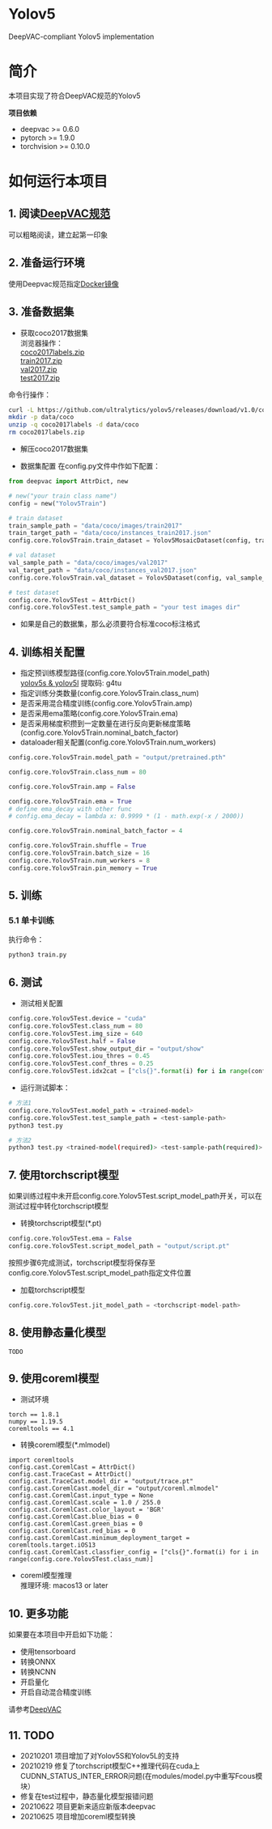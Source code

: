 # Yolov5
DeepVAC-compliant Yolov5 implementation   

# 简介
本项目实现了符合DeepVAC规范的Yolov5   

**项目依赖**

- deepvac >= 0.6.0
- pytorch >= 1.9.0
- torchvision >= 0.10.0

# 如何运行本项目

## 1. 阅读[DeepVAC规范](https://github.com/DeepVAC/deepvac)
可以粗略阅读，建立起第一印象   

## 2. 准备运行环境
使用Deepvac规范指定[Docker镜像](https://github.com/DeepVAC/deepvac#2-%E7%8E%AF%E5%A2%83%E5%87%86%E5%A4%87)   

## 3. 准备数据集
- 获取coco2017数据集      
浏览器操作：     
[coco2017labels.zip](https://github.com/ultralytics/yolov5/releases/download/v1.0/coco2017labels.zip)     
[train2017.zip](http://images.cocodataset.org/zips/train2017.zip)     
[val2017.zip](http://images.cocodataset.org/zips/val2017.zip)     
[test2017.zip](http://images.cocodataset.org/zips/test2017.zip)       

命令行操作：   
```bash
curl -L https://github.com/ultralytics/yolov5/releases/download/v1.0/coco2017labels.zip -o coco2017labels.zip
mkdir -p data/coco
unzip -q coco2017labels -d data/coco   
rm coco2017labels.zip
```

- 解压coco2017数据集

- 数据集配置
在config.py文件中作如下配置：     

```python
from deepvac import AttrDict, new

# new("your train class name")
config = new("Yolov5Train")

# train dataset
train_sample_path = "data/coco/images/train2017"
train_target_path = "data/coco/instances_train2017.json"
config.core.Yolov5Train.train_dataset = Yolov5MosaicDataset(config, train_sample_path, train_target_path, config.core.Yolov5Train.img_size, config.core.Yolov5Train.border)

# val dataset
val_sample_path = "data/coco/images/val2017"
val_target_path = "data/coco/instances_val2017.json"
config.core.Yolov5Train.val_dataset = Yolov5Dataset(config, val_sample_path, val_target_path, config.core.Yolov5Train.img_size)

# test dataset
config.core.Yolov5Test = AttrDict()
config.core.Yolov5Test.test_sample_path = "your test images dir"
```

- 如果是自己的数据集，那么必须要符合标准coco标注格式

## 4. 训练相关配置

- 指定预训练模型路径(config.core.Yolov5Train.model_path)       
[yolov5s & yolov5l](https://pan.baidu.com/share/init?surl=oA4uZUlWUtEq2dOMlBZ8hg) 提取码: g4tu
- 指定训练分类数量(config.core.Yolov5Train.class_num)    
- 是否采用混合精度训练(config.core.Yolov5Train.amp)     
- 是否采用ema策略(config.core.Yolov5Train.ema)      
- 是否采用梯度积攒到一定数量在进行反向更新梯度策略(config.core.Yolov5Train.nominal_batch_factor)     
- dataloader相关配置(config.core.Yolov5Train.num_workers)     

```python
config.core.Yolov5Train.model_path = "output/pretrained.pth"

config.core.Yolov5Train.class_num = 80

config.core.Yolov5Train.amp = False

config.core.Yolov5Train.ema = True
# define ema_decay with other func
# config.ema_decay = lambda x: 0.9999 * (1 - math.exp(-x / 2000))

config.core.Yolov5Train.nominal_batch_factor = 4

config.core.Yolov5Train.shuffle = True
config.core.Yolov5Train.batch_size = 16
config.core.Yolov5Train.num_workers = 8
config.core.Yolov5Train.pin_memory = True
```

## 5. 训练

### 5.1 单卡训练
执行命令：
```bash
python3 train.py
```

## 6. 测试

- 测试相关配置

```python
config.core.Yolov5Test.device = "cuda"
config.core.Yolov5Test.class_num = 80
config.core.Yolov5Test.img_size = 640
config.core.Yolov5Test.half = False
config.core.Yolov5Test.show_output_dir = "output/show"
config.core.Yolov5Test.iou_thres = 0.45
config.core.Yolov5Test.conf_thres = 0.25
config.core.Yolov5Test.idx2cat = ["cls{}".format(i) for i in range(config.core.Yolov5Test.class_num)]
```

- 运行测试脚本：

```bash
# 方法1
config.core.Yolov5Test.model_path = <trained-model>
config.core.Yolov5Test.test_sample_path = <test-sample-path>
python3 test.py

# 方法2
python3 test.py <trained-model(required)> <test-sample-path(required)> <label-path(optional)>
```

## 7. 使用torchscript模型
如果训练过程中未开启config.core.Yolov5Test.script_model_path开关，可以在测试过程中转化torchscript模型     
- 转换torchscript模型(*.pt)     

```python
config.core.Yolov5Test.ema = False
config.core.Yolov5Test.script_model_path = "output/script.pt"
```
  按照步骤6完成测试，torchscript模型将保存至config.core.Yolov5Test.script_model_path指定文件位置      

- 加载torchscript模型

```python
config.core.Yolov5Test.jit_model_path = <torchscript-model-path>
```

## 8. 使用静态量化模型
```
TODO
```

## 9. 使用coreml模型 
- 测试环境   
```
torch == 1.8.1
numpy == 1.19.5
coremltools == 4.1
```

- 转换coreml模型(*.mlmodel)
```
import coremltools
config.cast.CoremlCast = AttrDict()
config.cast.TraceCast = AttrDict()
config.cast.TraceCast.model_dir = "output/trace.pt"
config.cast.CoremlCast.model_dir = "output/coreml.mlmodel"
config.cast.CoremlCast.input_type = None
config.cast.CoremlCast.scale = 1.0 / 255.0
config.cast.CoremlCast.color_layout = 'BGR'
config.cast.CoremlCast.blue_bias = 0
config.cast.CoremlCast.green_bias = 0
config.cast.CoremlCast.red_bias = 0
config.cast.CoremlCast.minimum_deployment_target = coremltools.target.iOS13
config.cast.CoremlCast.classfier_config = ["cls{}".format(i) for i in range(config.core.Yolov5Test.class_num)]
```
- coreml模型推理   
推理环境: macos13 or later     


## 10. 更多功能
如果要在本项目中开启如下功能：
- 使用tensorboard
- 转换ONNX
- 转换NCNN
- 开启量化
- 开启自动混合精度训练

请参考[DeepVAC](https://github.com/DeepVAC/deepvac)

## 11. TODO
- 20210201 项目增加了对Yolov5S和Yolov5L的支持    
- 20210219 修复了torchscript模型C++推理代码在cuda上CUDNN_STATUS_INTER_ERROR问题(在modules/model.py中重写Fcous模块）     
- 修复在test过程中，静态量化模型报错问题    
- 20210622 项目更新来适应新版本deepvac
- 20210625 项目增加coreml模型转换

